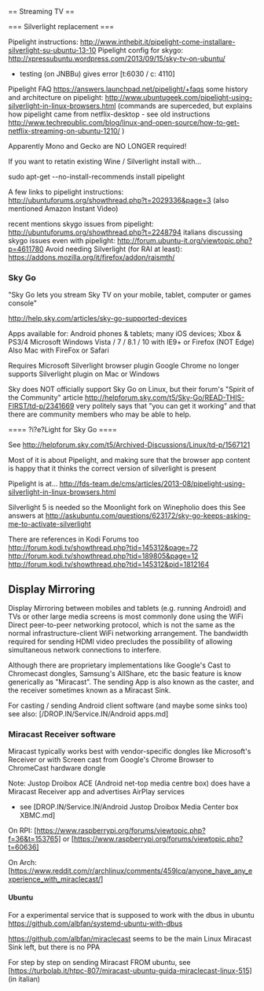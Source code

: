 
== Streaming TV ==

=== Silverlight replacement ===

Pipelight instructions: http://www.inthebit.it/pipelight-come-installare-silverlight-su-ubuntu-13-10
Pipelight config for skygo: http://xpressubuntu.wordpress.com/2013/09/15/sky-tv-on-ubuntu/

- testing (on JNBBu) gives error [t:6030 / c: 4110]

Pipelight FAQ https://answers.launchpad.net/pipelight/+faqs
some history and architecture on pipelight: http://www.ubuntugeek.com/pipelight-using-silverlight-in-linux-browsers.html
(commands are superceded, but explains how pipelight came from netflix-desktop - see old instructions http://www.techrepublic.com/blog/linux-and-open-source/how-to-get-netflix-streaming-on-ubuntu-1210/ )

Apparently Mono and Gecko are NO LONGER required!

If you want to retatin existing Wine / Silverlight install with...

  sudo apt-get --no-install-recommends install pipelight

A few links to pipelight instructions: http://ubuntuforums.org/showthread.php?t=2029336&page=3
(also mentioned Amazon Instant Video)

recent mentions skygo issues from pipelight: http://ubuntuforums.org/showthread.php?t=2248794 
italians discussing skygo issues even with pipelight: http://forum.ubuntu-it.org/viewtopic.php?p=4611780
Avoid needing Silverlight (for RAI at least): https://addons.mozilla.org/it/firefox/addon/raismth/

### Sky Go ###

"Sky Go lets you stream Sky TV on your mobile, tablet, computer or games console"

http://help.sky.com/articles/sky-go-supported-devices

Apps available for: Android phones & tablets; many iOS devices; Xbox & PS3/4
Microsoft Windows Vista / 7 / 8.1 / 10 with IE9+ or Firefox (NOT Edge)
Also Mac with FireFox or Safari

Requires Microsoft Silverlight browser plugin
Google Chrome no longer supports Silverlight plugin on Mac or Windows

Sky does NOT officially support Sky Go on Linux, 
but their forum's "Spirit of the Community" article 
http://helpforum.sky.com/t5/Sky-Go/READ-THIS-FIRST/td-p/2341669
very politely says that "you can get it working" and that there are 
community members who may be able to help.

==== ?i?e?Light for Sky Go ====

See http://helpforum.sky.com/t5/Archived-Discussions/Linux/td-p/1567121

Most of it is about Pipelight, and making sure that the browser app content 
is happy that it thinks the correct version of silverlight is present

Pipelight is at...
http://fds-team.de/cms/articles/2013-08/pipelight-using-silverlight-in-linux-browsers.html

Silverlight 5 is needed so the Moonlight fork on Winepholio does this
See answers at
http://askubuntu.com/questions/623172/sky-go-keeps-asking-me-to-activate-silverlight

There are references in Kodi Forums too
http://forum.kodi.tv/showthread.php?tid=145312&page=72
http://forum.kodi.tv/showthread.php?tid=189805&page=12
http://forum.kodi.tv/showthread.php?tid=145312&pid=1812164


## Display Mirroring ##

Display Mirroring between mobiles and tablets (e.g. running Android) and TVs or other large media screens 
is most commonly done using the WiFi Direct peer-to-peer networking protocol, which is not the same 
as the normal infrastructure-client WiFi networking arrangement. The bandwidth required for sending HDMI video 
precludes the possibility of allowing simultaneous network connections to interfere. 

Although there are proprietary implementations like Google's Cast to Chromecast dongles, Samsung's AllShare, etc 
the basic feature is know generically as "Miracast". The sending App is also known as the caster, and the receiver 
sometimes known as a Miracast Sink.

For casting / sending Android client software (and maybe some sinks too) see also: [/DROP.IN/Service.IN/Android apps.md]


### Miracast Receiver software ###

Miracast typically works best with vendor-specific dongles like Microsoft's Receiver 
or with Screen cast from Google's Chrome Browser to ChromeCast hardware dongle

Note: Justop Droibox ACE (Android net-top media centre box) does have a Miracast Receiver app and advertises AirPlay services
* see [DROP.IN/Service.IN/Android Justop Droibox Media Center box XBMC.md]

On RPI: [https://www.raspberrypi.org/forums/viewtopic.php?f=36&t=153765]
or [https://www.raspberrypi.org/forums/viewtopic.php?t=60636]

On Arch: [https://www.reddit.com/r/archlinux/comments/459lcq/anyone_have_any_experience_with_miraclecast/]

#### Ubuntu

For a experimental service that is supposed to work with the dbus in ubuntu
https://github.com/albfan/systemd-ubuntu-with-dbus

https://github.com/albfan/miraclecast seems to be the main Linux Miracast Sink left, but there is no PPA

For step by step on sending Miracast FROM ubuntu, see [https://turbolab.it/htpc-807/miracast-ubuntu-guida-miraclecast-linux-515] (in italian)



